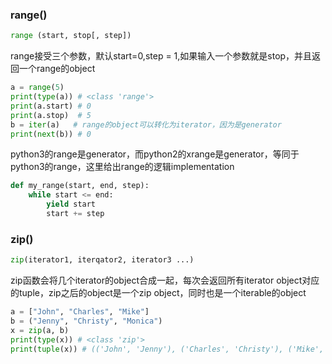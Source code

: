 ### range()
```python
range (start, stop[, step])
```
range接受三个参数，默认start=0,step = 1,如果输入一个参数就是stop，并且返回一个range的object
```python
a = range(5)
print(type(a)) # <class 'range'>
print(a.start) # 0
print(a.stop)  # 5
b = iter(a)   # range的object可以转化为iterator，因为是generator
print(next(b)) # 0
```
python3的range是generator，而python2的xrange是generator，等同于python3的range，这里给出range的逻辑implementation
```python
def my_range(start, end, step):
    while start <= end:
        yield start
        start += step
```


### zip()
```python
zip(iterator1, iterqator2, iterator3 ...)
```
zip函数会将几个iterator的object合成一起，每次会返回所有iterator object对应的tuple，zip之后的object是一个zip object，同时也是一个iterable的object
```python
a = ["John", "Charles", "Mike"]
b = ("Jenny", "Christy", "Monica")
x = zip(a, b)
print(type(x)) # <class 'zip'>
print(tuple(x)) # (('John', 'Jenny'), ('Charles', 'Christy'), ('Mike', 'Monica'))， 因为是iterable所以也可以变成list
```
